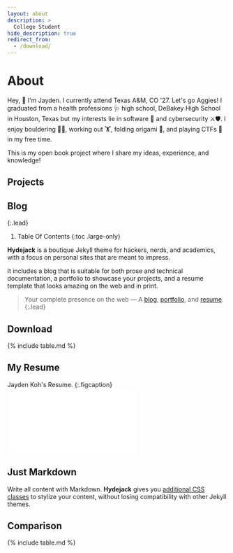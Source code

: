 ```yaml
---
layout: about
description: >
  College Student
hide_description: true
redirect_from:
  - /download/
---
```


# About

Hey, 👋 I'm Jayden. I currently attend Texas A&M, CO '27. Let's go Aggies! 
I graduated from a health professions 🩺 high school, DeBakey High School in Houston, Texas but my interests lie in software 🤖 and cybersecurity ⚔️🛡️.
I enjoy bouldering 🧗‍♂️, working out 🏋️, folding origami 🦢, and playing CTFs 🚩 in my free time.



This is my open book project where I share my ideas, experience, and knowledge!

## Projects

## Blog


{:.lead}

1. Table Of Contents
{:toc .large-only}


**Hydejack** is a boutique Jekyll theme for hackers, nerds, and academics, with a focus on personal sites that are meant to impress. 

It includes a blog that is suitable for both prose and technical documentation, a portfolio to showcase your projects, and a resume template that looks amazing on the web and in print.

> Your complete presence on the web — A [blog], [portfolio], and [resume].
{:.lead}



## Download

{% include table.md %}

## My Resume
Jayden Koh's Resume.
{:.figcaption}
<object data="/assets/Resume-Spring-2024.8.pdf" type="application/pdf" width="884px">
    <embed src="/assets/Resume-Spring-2024.8.pdf">
    </embed>
</object>

## Just Markdown
Write all content with Markdown. __Hydejack__ gives you [additional CSS classes](docs/writing.md) to stylize your content, without losing compatibility with other Jekyll themes.

## Comparison

{% include table.md %}


[blog]: /
[portfolio]: https://github.com/jkohhokj
[resume]: /assets/Resume-Spring-2024.8.pdf
[download]: https://hydejack.com/download/
[welcome]: https://jkoh.dev/
[forms]: https://hydejack.com/forms-by-example/

[features]: #features
[news]: #build-an-audience
[syntax]: syntax-highlighting
[latex]: #beautiful-math
[dark]: https://hydejack.com/blog/hydejack/2018-09-01-introducing-dark-mode/
[search]: https://hydejack.com/#_search-input
[grid]: https://hydejack.com/blog/hydejack/

[lic]: LICENSE.md
[pro]: licenses/PRO.md
[docs]: docs/README.md
[ofln]: docs/advanced.md#enabling-offline-support
[math]: docs/writing.md#adding-math

[kit]: https://github.com/hydecorp/hydejack-starter-kit/releases
[src]: https://github.com/hydecorp/hydejack
[gem]: https://rubygems.org/gems/jekyll-theme-hydejack
[buy]: https://gum.co/nuOluY

[gpss]: https://developers.google.com/speed/pagespeed/insights/?url=https%3A%2F%2Fhydejack.com%2Fdocs%2F
[rouge]: http://rouge.jneen.net
[katex]: https://khan.github.io/KaTeX/
[mathjax]: https://www.mathjax.org/
[tinyletter]: https://tinyletter.com/
